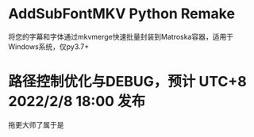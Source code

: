 # AddSubFontMKV Python Remake
将您的字幕和字体通过mkvmerge快速批量封装到Matroska容器，适用于Windows系统，仅py3.7+
# 路径控制优化与DEBUG，预计 UTC+8 2022/2/8 18:00 发布
拖更大师了属于是
